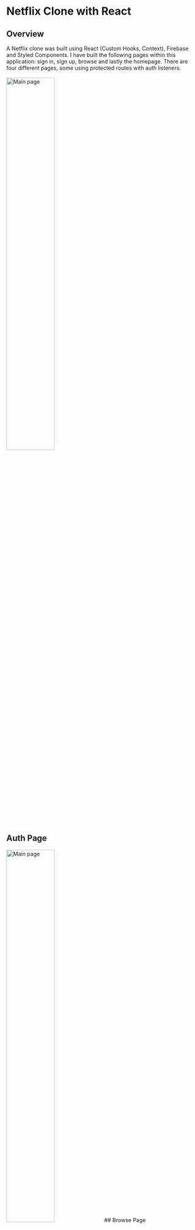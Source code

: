 # Netflix Clone with React

## Overview
A Netflix clone was built using React (Custom Hooks, Context), Firebase and Styled Components. I have built the following pages within this application: sign in, sign up, browse and lastly the homepage. There are four different pages, some using protected routes with auth listeners.
<br /><br />
<img alt="Main page" style="width: 50%" src="https://files.fm/thumb_show.php?i=6bj7hpgv7"/>
<br />
## Auth Page
<img alt="Main page" style="width: 50%" src="https://files.fm/thumb_show.php?i=ypaprurre"/>
## Browse Page
<img alt="Main page" style="width: 50%" src="https://files.fm/thumb_show.php?i=gawzhfxnj"/>
## Homepage
<img alt="Main page" style="width: 50%" src="https://files.fm/thumb_show.php?i=r5ppkv8jg"/>
